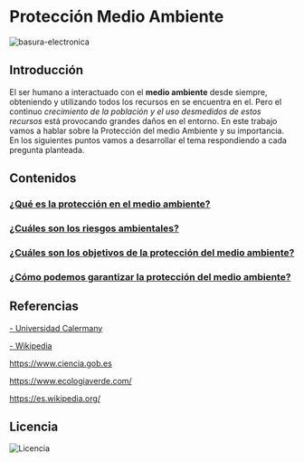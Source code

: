 # Protección Medio Ambiente



![basura-electronica](https://user-images.githubusercontent.com/114906778/201602248-010453eb-09bb-4a0f-a219-c948657a5dab.jpg)
## Introducción

El ser humano a interactuado con el **medio ambiente** desde siempre, obteniendo y utilizando todos los recursos en se encuentra en el. Pero el continuo *crecimiento de la población y el uso desmedidos de estos recursos* está provocando grandes daños en el entorno.
En este trabajo vamos a hablar sobre la Protección del medio Ambiente y su importancia. En los siguientes puntos vamos a desarrollar el tema respondiendo a cada pregunta planteada.

## Contenidos
### [¿Qué es la protección en el medio ambiente?](modulo1/pregunta1.md)

### [¿Cuáles son los riesgos ambientales?](modulo2/pregunta2.md)

### [¿Cuáles son los objetivos de la protección del medio ambiente?](modulo3/pregunta3.md)

### [¿Cómo podemos garantizar la protección del medio ambiente?](modulo4/pregunta4.md)

## Referencias


[- Universidad Calermany](https://www.universitatcarlemany.com/actualidad/que-son-los-riesgos-ambientales-principales-ejemplos)

[- Wikipedia](https://es.wikipedia.org/wiki/Protecci%C3%B3n_del_medio_ambiente)

https://www.ciencia.gob.es

https://www.ecologiaverde.com/

https://es.wikipedia.org/

## Licencia

![Licencia](https://user-images.githubusercontent.com/114906778/201610948-eb7caa08-3467-41b4-9ab3-2cc687592709.PNG)




